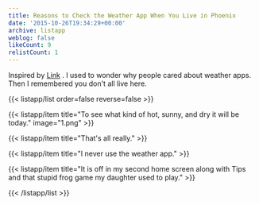 ```yaml
---
title: Reasons to Check the Weather App When You Live in Phoenix
date: '2015-10-26T19:34:29+00:00'
archive: listapp
weblog: false
likeCount: 9
relistCount: 1
---
```


Inspired by [Link](https://li.st/l/ac3873c7-b418-4109-ae04-05a7d6f7e057) . I used to wonder why people cared about weather apps. Then I remembered you don't all live here.

<!--more-->

{{< listapp/list order=false reverse=false >}}

   {{< listapp/item title="To see what kind of hot, sunny, and dry it will be today."
      image="1.png" >}}

   {{< listapp/item title="That's all really." >}}

   {{< listapp/item title="I never use the weather app." >}}

   {{< listapp/item title="It is off in my second home screen along with Tips and that stupid frog game my daughter used to play." >}}

{{< /listapp/list >}}
